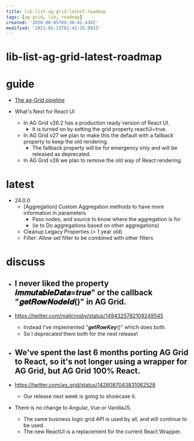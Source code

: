 ```yaml
---
title: lib-list-ag-grid-latest-roadmap
tags: [ag-grid, lib, roadmap]
created: '2020-08-05T09:30:42.434Z'
modified: '2021-05-13T02:43:35.993Z'
---
```


# lib-list-ag-grid-latest-roadmap

# guide

- [The ag-Grid pipeline](https://www.ag-grid.com/ag-grid-pipeline/)

- What's Next for React UI
  - In AG Grid v26.2 has a production ready version of React UI. 
    - It is turned on by setting the grid property reactUi=true.
  - In AG Grid v27 we plan to make this the default with a fallback property to keep the old rendering. 
    - The fallback property will be for emergency only and will be released as deprecated.
  - In AG Grid v28 we plan to remove the old way of React rendering.
# latest
- 24.0.0
  - [Aggregation] Custom Aggregation methods to have more information in parameters 
    - Pass nodes, and source to know where the aggregation is for 
    - (ie to Do aggregations based on other aggregations)
  - Cleanup Legacy Properties (> 1 year old)
  - Filter: Allow set filter to be combined with other filters
# discuss
- ## I never liked the property 𝒊𝒎𝒎𝒖𝒕𝒂𝒃𝒍𝒆𝑫𝒂𝒕𝒂=𝒕𝒓𝒖𝒆" or the callback "𝒈𝒆𝒕𝑹𝒐𝒘𝑵𝒐𝒅𝒆𝑰𝒅()" in AG Grid.
- https://twitter.com/niallcrosby/status/1494325782109249545
  - Instead I've implemented "𝒈𝒆𝒕𝑹𝒐𝒘𝑲𝒆𝒚()" which does both.
  - So I deprecated them both for the next release!

- ## We've spent the last 6 months porting AG Grid to React, so it's not longer using a wrapper for AG Grid, but AG Grid 100% React. 
- https://twitter.com/ag_grid/status/1426087043831062528
  - Our release next week is going to showcase it. 
- There is no change to Angular, Vue or VanillaJS.
  - The same business logic grid API is used by all, and will continue to be used.
  - The new ReactUI is a replacement for the current React Wrapper.
